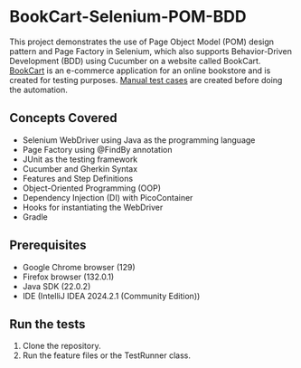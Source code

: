 # BookCart-Selenium-POM-BDD
This project demonstrates the use of Page Object Model (POM) design pattern and Page Factory in Selenium, which also supports Behavior-Driven Development (BDD) using Cucumber on a website called BookCart. [BookCart](https://github.com/AnkitSharma-007/bookcart) is an e-commerce application for an online bookstore and is created for testing purposes. [Manual test cases](https://docs.google.com/spreadsheets/d/1949I8m0Lkdjd_ItluxcNRz8a7rrrydhek6sBkPEAeJw/edit?usp=sharing) are created before doing the automation.

## Concepts Covered
- Selenium WebDriver using Java as the programming language
- Page Factory using @FindBy annotation
- JUnit as the testing framework
- Cucumber and Gherkin Syntax
- Features and Step Definitions
- Object-Oriented Programming (OOP)
- Dependency Injection (DI) with PicoContainer
- Hooks for instantiating the WebDriver
- Gradle

## Prerequisites 
- Google Chrome browser (129)
- Firefox browser (132.0.1)
- Java SDK (22.0.2)
- IDE (IntelliJ IDEA 2024.2.1 (Community Edition))

## Run the tests
1. Clone the repository.
2. Run the feature files or the TestRunner class.
